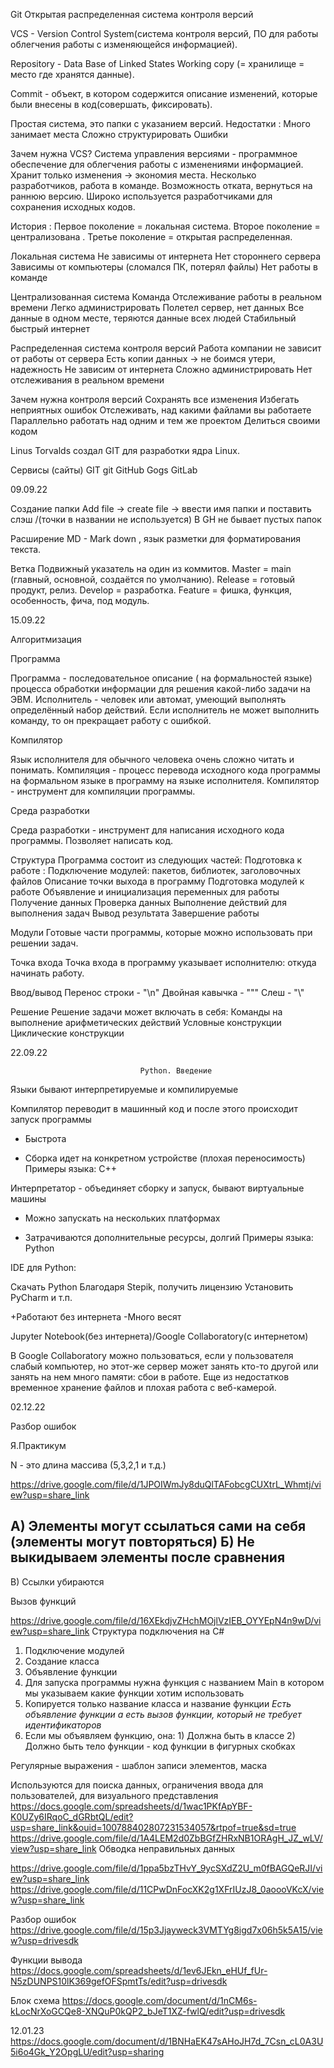 
Git
Открытая распределенная система контроля версий 

VCS - Version Control System(система контроля версий, ПО для работы облегчения работы с изменяющейся информацией). 

Repository - Data Base of Linked States Working copy (= хранилище = место где хранятся данные). 

Commit - объект, в котором содержится описание изменений, которые были внесены в код(совершать, фиксировать). 

Простая система, это папки с указанием версий. 
Недостатки : 
Много занимает места 
Сложно структурировать 
Ошибки 

Зачем нужна VCS? 
Система управления версиями - программное обеспечение для облегчения работы с изменениями информацией. 
Хранит только изменения -> экономия места.
Несколько разработчиков, работа в команде. 
Возможность отката, вернуться на раннюю версию. 
Широко используется разработчиками для сохранения исходных кодов. 

История :
Первое поколение = локальная система. 
Второе поколение = централизована . 
Третье поколение = открытая распределенная. 

Локальная система 
Не зависимы от интернета 
Нет стороннего сервера 
Зависимы от компьютеры (сломался ПК, потерял файлы) 
Нет работы в команде 

Централизованная система
Команда 
Отслеживание работы в реальном времени
Легко администрировать 
Полетел сервер, нет данных 
Все данные в одном месте, теряются данные всех людей 
Стабильный быстрый интернет 

Распределенная система контроля версий 
Работа компании не зависит от работы от сервера 
Есть копии данных -> не боимся утери, надежность 
Не зависим от интернета 
Сложно администрировать 
Нет отслеживания в реальном времени 

Зачем нужна контроля версий 
Сохранять все изменения 
Избегать неприятных ошибок 
Отслеживать, над какими файлами вы работаете 
Параллельно работать над одним и тем же проектом 
Делиться своими кодом 

Linus Torvalds создал GIT для разработки ядра Linux. 

Сервисы (сайты) GIT
git 
GitHub 
Gogs 
GitLab 

09.09.22

Создание папки 
Add file -> create file -> ввести имя папки и поставить слэш /(точки в названии не используется) 
В GH  не бывает пустых папок 
 
Расширение MD - Mark down , язык разметки для форматирования текста. 

Ветка 
Подвижный указатель на один из коммитов. 
Master = main (главный, основной, создаётся по умолчанию). 
Release = готовый продукт, релиз. 
Develop = разработка. 
Feature = фишка, функция, особенность, фича, под модуль. 

15.09.22

 Алгоритмизация 

Программа 

Программа - последовательное описание ( на формальностей языке) процесса обработки информации для решения какой-либо задачи на ЭВМ. 
 Исполнитель - человек или автомат, умеющий выполнять определённый набор действий. 
Если исполнитель не может выполнить команду, то он прекращает работу с ошибкой. 

Компилятор 

Язык исполнителя для обычного человека очень сложно читать и понимать. 
Компиляция - процесс перевода исходного кода программы на формальном языке в программу на языке исполнителя. 
Компилятор - инструмент для компиляции программы. 

Среда разработки 

Среда разработки - инструмент для написания исходного кода программы. 
Позволяет написать код. 

Структура 
Программа состоит из следующих частей:
Подготовка к работе :
Подключение модулей: пакетов, библиотек, заголовочных файлов 
Описание точки выхода в программу 
Подготовка модулей к работе
Объявление и инициализация переменных для работы 
Получение данных 
Проверка данных 
Выполнение действий для выполнения задач 
Вывод результата 
Завершение работы 

Модули 
Готовые части программы, которые можно использовать при решении задач. 

Точка входа 
Точка входа в программу указывает исполнителю: откуда начинать работу. 
 
Ввод/вывод
 Перенос строки - "\n" 
Двойная кавычка - "\""
Слеш - "\\"

Решение 
Решение задачи может включать в себя: 
Команды на выполнение арифметических действий 
Условные конструкции 
Циклические конструкции 


22.09.22

                                 Python. Введение

Языки бывают интерпретируемые и компилируемые

Компилятор переводит в машинный код и после этого происходит запуск программы
+ Быстрота
- Сборка идет на конкретном устройстве (плохая переносимость)
Примеры языка: C++

Интерпретатор - объединяет сборку и запуск, бывают виртуальные машины
+ Можно запускать на нескольких платформах
- Затрачиваются дополнительные ресурсы, долгий
Примеры языка: Python



IDE для Python:

Скачать Python
Благодаря Stepik, получить лицензию
Установить PyCharm и т.п.

+Работают без интернета
-Много весят


Jupyter Notebook(без интернета)/Google Collaboratory(с интернетом)

В Google Collaboratory можно пользоваться, если у пользователя слабый компьютер, но этот-же сервер может занять кто-то другой или занять на нем много памяти: сбои в работе. Еще из недостатков временное хранение файлов и плохая работа с веб-камерой.

02.12.22

Разбор ошибок

Я.Практикум

N - это длина массива (5,3,2,1 и т.д.)

https://drive.google.com/file/d/1JPOIWmJy8duQlTAFobcgCUXtrL_Whmtj/view?usp=share_link

А) Элементы могут ссылаться сами на себя (элементы могут повторяться)
Б) Не выкидываем элементы после сравнения
---
В) Ссылки убираются


Вызов функций

https://drive.google.com/file/d/16XEkdjvZHchMOjlVzIEB_OYYEpN4n9wD/view?usp=share_link
Структура подключения на C#

1) Подключение модулей
2) Создание класса
3) Объявление функции
4) Для запуска программы нужна функция с названием Main в котором мы указываем какие функции хотим использовать
5) Копируется только название класса и название функции
*Есть объявление функции а есть вызов функции, который не требует идентификаторов*
6) Если мы объявляем функцию, она: 1) Должна быть в классе 2) Должно быть тело функции - код функции в фигурных скобках

Регулярные выражения - шаблон записи элементов, маска

Используются для поиска данных, ограничения ввода для пользователей, для визуального представления
https://docs.google.com/spreadsheets/d/1wac1PKfApYBF-K0UZy6IRqoC_dGRbtQL/edit?usp=share_link&ouid=100788402807231534057&rtpof=true&sd=true
https://drive.google.com/file/d/1A4LEM2d0ZbBGfZHRxNB1ORAgH_JZ_wLV/view?usp=share_link
Обводка неправильных данных

https://drive.google.com/file/d/1ppa5bzTHvY_9ycSXdZ2U_m0fBAGQeRJI/view?usp=share_link
https://drive.google.com/file/d/11CPwDnFocXK2g1XFrIUzJ8_0aoooVKcX/view?usp=share_link



Разбор ошибок
https://drive.google.com/file/d/15p3Jjayweck3VMTYg8igd7x06h5k5A15/view?usp=drivesdk


Функции вывода
https://docs.google.com/spreadsheets/d/1ev6JEkn_eHUf_fUr-N5zDUNPS10lK369gefOFSpmtTs/edit?usp=drivesdk

Блок схема
https://docs.google.com/document/d/1nCM6s-kLocNrXoGCQe8-XNQuP0kQP2_bJeT1XZ-fwlQ/edit?usp=drivesdk


12.01.23
https://docs.google.com/document/d/1BNHaEK47sAHoJH7d_7Csn_cL0A3U5i6o4Gk_Y2OpgLU/edit?usp=sharing
